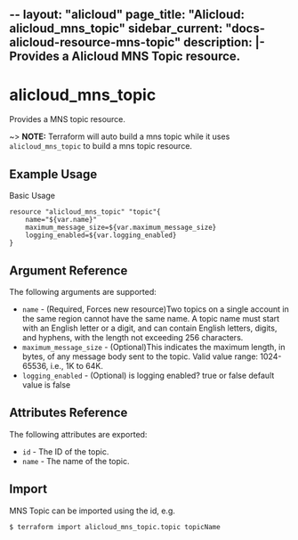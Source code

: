 --
layout: "alicloud"
page_title: "Alicloud: alicloud_mns_topic"
sidebar_current: "docs-alicloud-resource-mns-topic"
description: |-
  Provides a Alicloud MNS Topic resource.
---

# alicloud\_mns\_topic

Provides a MNS topic resource.

~> **NOTE:** Terraform will auto build a mns topic  while it uses `alicloud_mns_topic` to build a mns topic resource.

## Example Usage

Basic Usage

```
resource "alicloud_mns_topic" "topic"{
    name="${var.name}"
    maximum_message_size=${var.maximum_message_size}
    logging_enabled=${var.logging_enabled}
}
```
## Argument Reference

The following arguments are supported:

* `name` - (Required, Forces new resource)Two topics on a single account in the same region cannot have the same name. A topic name must start with an English letter or a digit, and can contain English letters, digits, and hyphens, with the length not exceeding 256 characters.
* `maximum_message_size` - (Optional)This indicates the maximum length, in bytes, of any message body sent to the topic. Valid value range: 1024-65536, i.e., 1K to 64K.
* `logging_enabled` - (Optional) is logging enabled? true or false default value is false

## Attributes Reference

The following attributes are exported:

* `id` - The ID of the topic.
* `name` - The name of the topic.

## Import

MNS Topic can be imported using the id, e.g.

```
$ terraform import alicloud_mns_topic.topic topicName
```